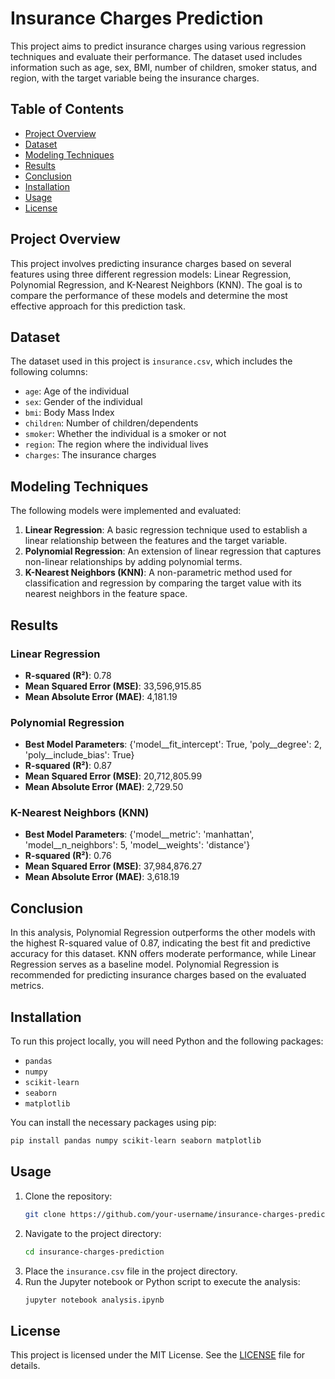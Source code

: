 # Insurance Charges Prediction

This project aims to predict insurance charges using various regression techniques and evaluate their performance. The dataset used includes information such as age, sex, BMI, number of children, smoker status, and region, with the target variable being the insurance charges.

## Table of Contents

- [Project Overview](#project-overview)
- [Dataset](#dataset)
- [Modeling Techniques](#modeling-techniques)
- [Results](#results)
- [Conclusion](#conclusion)
- [Installation](#installation)
- [Usage](#usage)
- [License](#license)

## Project Overview

This project involves predicting insurance charges based on several features using three different regression models: Linear Regression, Polynomial Regression, and K-Nearest Neighbors (KNN). The goal is to compare the performance of these models and determine the most effective approach for this prediction task.

## Dataset

The dataset used in this project is `insurance.csv`, which includes the following columns:
- `age`: Age of the individual
- `sex`: Gender of the individual
- `bmi`: Body Mass Index
- `children`: Number of children/dependents
- `smoker`: Whether the individual is a smoker or not
- `region`: The region where the individual lives
- `charges`: The insurance charges

## Modeling Techniques

The following models were implemented and evaluated:
1. **Linear Regression**: A basic regression technique used to establish a linear relationship between the features and the target variable.
2. **Polynomial Regression**: An extension of linear regression that captures non-linear relationships by adding polynomial terms.
3. **K-Nearest Neighbors (KNN)**: A non-parametric method used for classification and regression by comparing the target value with its nearest neighbors in the feature space.

## Results

### Linear Regression
- **R-squared (R²)**: 0.78
- **Mean Squared Error (MSE)**: 33,596,915.85
- **Mean Absolute Error (MAE)**: 4,181.19

### Polynomial Regression
- **Best Model Parameters**: {'model__fit_intercept': True, 'poly__degree': 2, 'poly__include_bias': True}
- **R-squared (R²)**: 0.87
- **Mean Squared Error (MSE)**: 20,712,805.99
- **Mean Absolute Error (MAE)**: 2,729.50

### K-Nearest Neighbors (KNN)
- **Best Model Parameters**: {'model__metric': 'manhattan', 'model__n_neighbors': 5, 'model__weights': 'distance'}
- **R-squared (R²)**: 0.76
- **Mean Squared Error (MSE)**: 37,984,876.27
- **Mean Absolute Error (MAE)**: 3,618.19

## Conclusion

In this analysis, Polynomial Regression outperforms the other models with the highest R-squared value of 0.87, indicating the best fit and predictive accuracy for this dataset. KNN offers moderate performance, while Linear Regression serves as a baseline model. Polynomial Regression is recommended for predicting insurance charges based on the evaluated metrics.

## Installation

To run this project locally, you will need Python and the following packages:
- `pandas`
- `numpy`
- `scikit-learn`
- `seaborn`
- `matplotlib`

You can install the necessary packages using pip:
```bash
pip install pandas numpy scikit-learn seaborn matplotlib
```

## Usage

1. Clone the repository:
   ```bash
   git clone https://github.com/your-username/insurance-charges-prediction.git
   ```
2. Navigate to the project directory:
   ```bash
   cd insurance-charges-prediction
   ```
3. Place the `insurance.csv` file in the project directory.
4. Run the Jupyter notebook or Python script to execute the analysis:
   ```bash
   jupyter notebook analysis.ipynb
   ```

## License

This project is licensed under the MIT License. See the [LICENSE](LICENSE) file for details.
